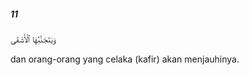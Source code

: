 ##### 11

<span class="ayah">وَيَتَجَنَّبُهَا ٱلْأَشْقَى</span>

<span class="ayah_translation">dan orang-orang yang celaka (kafir) akan menjauhinya.</span>
